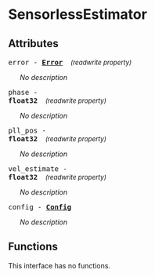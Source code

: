



# SensorlessEstimator

## Attributes



<a name="error"></a><big><code>error - 
**[<span >Error</span>](sensorlessestimator.error.md)**</code></big>&nbsp;&nbsp;&nbsp;&nbsp;<span style="font-size: small;">_(readwrite property)_</span>

<ul>

_No description_</ul>

<a name="phase"></a><big><code>phase - 
**<span title="C type: float, Python type: float">float32</span>**</code></big>&nbsp;&nbsp;&nbsp;&nbsp;<span style="font-size: small;">_(readwrite property)_</span>

<ul>

_No description_</ul>

<a name="pll_pos"></a><big><code>pll_pos - 
**<span title="C type: float, Python type: float">float32</span>**</code></big>&nbsp;&nbsp;&nbsp;&nbsp;<span style="font-size: small;">_(readwrite property)_</span>

<ul>

_No description_</ul>

<a name="vel_estimate"></a><big><code>vel_estimate - 
**<span title="C type: float, Python type: float">float32</span>**</code></big>&nbsp;&nbsp;&nbsp;&nbsp;<span style="font-size: small;">_(readwrite property)_</span>

<ul>

_No description_</ul>

<a name="config"></a><big><code>config - **[<span >Config</span>](sensorlessestimator.config.md)**</code></big>

<ul>

_No description_</ul>



## Functions


This interface has no functions.
